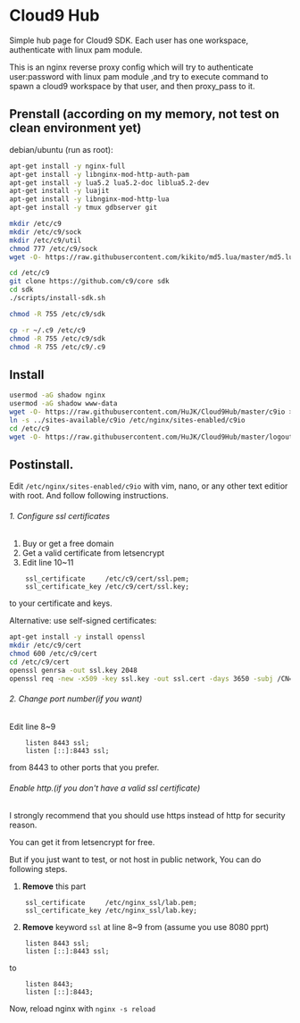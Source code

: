 # Cloud9 Hub
Simple hub page for Cloud9 SDK. Each user has one workspace, authenticate with linux pam module.

This is an nginx reverse proxy config which will try to authenticate user:password with linux pam module ,and try to execute command to spawn a cloud9 workspace by that user, and then proxy_pass to it.

Prenstall (according on my memory, not test on clean environment yet)
--

debian/ubuntu (run as root):
```bash
apt-get install -y nginx-full
apt-get install -y libnginx-mod-http-auth-pam
apt-get install -y lua5.2 lua5.2-doc liblua5.2-dev
apt-get install -y luajit
apt-get install -y libnginx-mod-http-lua
apt-get install -y tmux gdbserver git

mkdir /etc/c9
mkdir /etc/c9/sock
mkdir /etc/c9/util
chmod 777 /etc/c9/sock
wget -O- https://raw.githubusercontent.com/kikito/md5.lua/master/md5.lua > /etc/c9/util/md5.lua

cd /etc/c9
git clone https://github.com/c9/core sdk
cd sdk
./scripts/install-sdk.sh

chmod -R 755 /etc/c9/sdk

cp -r ~/.c9 /etc/c9
chmod -R 755 /etc/c9/sdk
chmod -R 755 /etc/c9/.c9
```

Install
--

```bash
usermod -aG shadow nginx
usermod -aG shadow www-data
wget -O- https://raw.githubusercontent.com/HuJK/Cloud9Hub/master/c9io > /etc/nginx/sites-available/c9io
ln -s ../sites-available/c9io /etc/nginx/sites-enabled/c9io
cd /etc/c9
wget -O- https://raw.githubusercontent.com/HuJK/Cloud9Hub/master/logout.patch | patch -p0
```

Postinstall.
--
Edit ```/etc/nginx/sites-enabled/c9io``` with vim, nano, or any other text editior with root. And follow following instructions.

###### 1. Configure ssl certificates
1. Buy or get a free domain
2. Get a valid certificate from letsencrypt
3. Edit line 10~11
```
    ssl_certificate     /etc/c9/cert/ssl.pem;
    ssl_certificate_key /etc/c9/cert/ssl.key;
```
to your certificate and keys.

Alternative: use self-signed certificates:
```bash
apt-get install -y install openssl
mkdir /etc/c9/cert
chmod 600 /etc/c9/cert
cd /etc/c9/cert
openssl genrsa -out ssl.key 2048
openssl req -new -x509 -key ssl.key -out ssl.cert -days 3650 -subj /CN=localhost
```


###### 2. Change port number(if you want)
Edit line 8~9
```
    listen 8443 ssl;
    listen [::]:8443 ssl;
``` 
from 8443 to other ports that you prefer.

###### Enable http.(if you don't have a valid ssl certificate)

I strongly recommend that you should use https instead of http for security reason. 

You can get it from letsencrypt for free.

But if you just want to test, or not host in public network, You can do following steps.

1. **Remove** this part
```
    ssl_certificate     /etc/nginx_ssl/lab.pem;
    ssl_certificate_key /etc/nginx_ssl/lab.key;
```

2.  **Remove** keyword ```ssl``` at line 8~9 
from (assume you use 8080 pprt)
```
    listen 8443 ssl;
    listen [::]:8443 ssl;
```
to
```
    listen 8443;
    listen [::]:8443;
```


Now, reload nginx with ```nginx -s reload```
